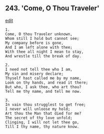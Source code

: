 
## 243.  'Come, O Thou Traveler'
[edit](https://docs.google.com/document/d/1ysrZ89SQdSykNhWBR5broGEID6k1Zv-q/edit?mode=html)




    1.
    Come, O thou Traveler unknown, 
    Whom still I hold but cannot see; 
    My company before is gone, 
    And I am left alone with thee; 
    With thee all night I mean to stay, 
    And wrestle till the break of day. 

    2.
    I need not tell thee who I am, 
    My sin and misery declare; 
    Thyself hast called me by my name, 
    Look on thy hands, and read it there; 
    But who, I ask thee, who art thou? 
    Tell me thy name, and tell me now. 

    3.
    In vain thou strugglest to get free; 
    I never will unloose my hold; 
    Art thou the Man that died for me? 
    The secret of thy love unfold; 
    Clinging, I will not let thee go, 
    Till I thy name, thy nature know.
